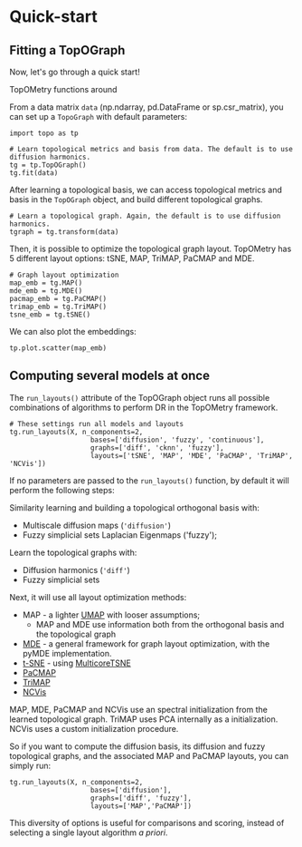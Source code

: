 # Quick-start

## Fitting a TopOGraph
Now, let's go through a quick start!

TopOMetry functions around 

From a  data matrix ``data`` (np.ndarray, pd.DataFrame or sp.csr_matrix), you can set up a ``TopoGraph`` 
with default parameters: 

```
import topo as tp
   
# Learn topological metrics and basis from data. The default is to use diffusion harmonics.
tg = tp.TopOGraph()
tg.fit(data)
```

After learning a topological basis, we can access topological metrics and basis in the ``TopOGraph`` object, and build different
topological graphs. 

```
# Learn a topological graph. Again, the default is to use diffusion harmonics.
tgraph = tg.transform(data) 
```

Then, it is possible to optimize the topological graph layout. TopOMetry has 5 different layout options: tSNE, MAP, 
TriMAP, PaCMAP and MDE.

```
# Graph layout optimization
map_emb = tg.MAP()
mde_emb = tg.MDE()
pacmap_emb = tg.PaCMAP()
trimap_emb = tg.TriMAP()
tsne_emb = tg.tSNE()
```

We can also plot the embeddings:

```
tp.plot.scatter(map_emb)
```

## Computing several models at once

The `run_layouts()` attribute of the TopOGraph object runs all possible combinations of algorithms to perform DR
in the TopOMetry framework.

```
# These settings run all models and layouts
tg.run_layouts(X, n_components=2,
                    bases=['diffusion', 'fuzzy', 'continuous'],
                    graphs=['diff', 'cknn', 'fuzzy'],
                    layouts=['tSNE', 'MAP', 'MDE', 'PaCMAP', 'TriMAP', 'NCVis'])
```

If no parameters are passed to the `run_layouts()` function, by default it will perform the following steps:

Similarity learning and building a topological orthogonal basis with:
* Multiscale diffusion maps (`'diffusion'`)
* Fuzzy simplicial sets Laplacian Eigenmaps ('fuzzy');

Learn the topological graphs with:
* Diffusion harmonics (`'diff'`)
* Fuzzy simplicial sets

Next, it will use all layout optimization methods:
* MAP - a lighter [UMAP](https://umap-learn.readthedocs.io/en/latest/index.html) with looser assumptions;
    - MAP and MDE use information both from the orthogonal basis and the topological graph
* [MDE](https://web.stanford.edu/~boyd/papers/min_dist_emb.html) - a general framework for graph layout optimization, with the pyMDE implementation. 
* [t-SNE](https://www.jmlr.org/papers/volume9/vandermaaten08a/vandermaaten08a.pdf?fbclid=IwA) - using [MulticoreTSNE](https://github.com/DmitryUlyanov/Multicore-TSNE)
* [PaCMAP](https://arxiv.org/abs/2012.04456) 
* [TriMAP](https://arxiv.org/abs/1910.00204)
* [NCVis](https://dl.acm.org/doi/abs/10.1145/3366423.3380061)

MAP, MDE, PaCMAP and NCVis use an spectral initialization from the learned topological graph. TriMAP uses PCA internally
as a initialization. NCVis uses a custom initialization procedure.

So if you want to compute the diffusion basis, its diffusion and fuzzy topological graphs, and the associated MAP
and PaCMAP layouts, you can simply run:

```
tg.run_layouts(X, n_components=2,
                    bases=['diffusion'],
                    graphs=['diff', 'fuzzy'],
                    layouts=['MAP','PaCMAP'])
```

This diversity of options is useful for comparisons and scoring, instead of selecting a single layout algorithm 
_a priori_.